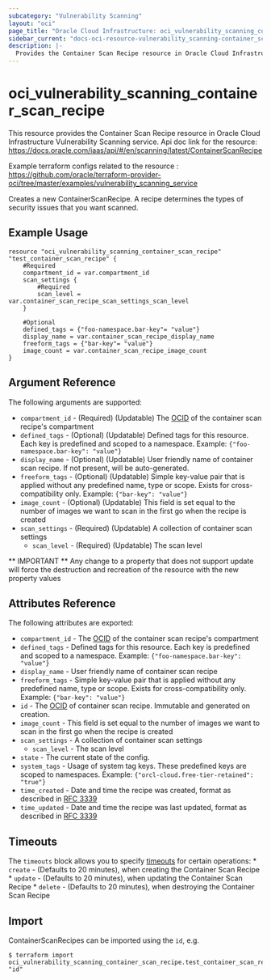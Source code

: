 ```yaml
---
subcategory: "Vulnerability Scanning"
layout: "oci"
page_title: "Oracle Cloud Infrastructure: oci_vulnerability_scanning_container_scan_recipe"
sidebar_current: "docs-oci-resource-vulnerability_scanning-container_scan_recipe"
description: |-
  Provides the Container Scan Recipe resource in Oracle Cloud Infrastructure Vulnerability Scanning service
---
```


# oci_vulnerability_scanning_container_scan_recipe
This resource provides the Container Scan Recipe resource in Oracle Cloud Infrastructure Vulnerability Scanning service.
Api doc link for the resource: https://docs.oracle.com/iaas/api/#/en/scanning/latest/ContainerScanRecipe

Example terraform configs related to the resource : https://github.com/oracle/terraform-provider-oci/tree/master/examples/vulnerability_scanning_service

Creates a new ContainerScanRecipe. A recipe determines the types of security issues that you want scanned.


## Example Usage

```hcl
resource "oci_vulnerability_scanning_container_scan_recipe" "test_container_scan_recipe" {
	#Required
	compartment_id = var.compartment_id
	scan_settings {
		#Required
		scan_level = var.container_scan_recipe_scan_settings_scan_level
	}

	#Optional
	defined_tags = {"foo-namespace.bar-key"= "value"}
	display_name = var.container_scan_recipe_display_name
	freeform_tags = {"bar-key"= "value"}
	image_count = var.container_scan_recipe_image_count
}
```

## Argument Reference

The following arguments are supported:

* `compartment_id` - (Required) (Updatable) The [OCID](https://docs.cloud.oracle.com/iaas/Content/General/Concepts/identifiers.htm) of the container scan recipe's compartment
* `defined_tags` - (Optional) (Updatable) Defined tags for this resource. Each key is predefined and scoped to a namespace. Example: `{"foo-namespace.bar-key": "value"}` 
* `display_name` - (Optional) (Updatable) User friendly name of container scan recipe. If not present, will be auto-generated.
* `freeform_tags` - (Optional) (Updatable) Simple key-value pair that is applied without any predefined name, type or scope. Exists for cross-compatibility only. Example: `{"bar-key": "value"}` 
* `image_count` - (Optional) (Updatable) This field is set equal to the number of images we want to scan in the first go when the recipe is created
* `scan_settings` - (Required) (Updatable) A collection of container scan settings
	* `scan_level` - (Required) (Updatable) The scan level


** IMPORTANT **
Any change to a property that does not support update will force the destruction and recreation of the resource with the new property values

## Attributes Reference

The following attributes are exported:

* `compartment_id` - The [OCID](https://docs.cloud.oracle.com/iaas/Content/General/Concepts/identifiers.htm) of the container scan recipe's compartment
* `defined_tags` - Defined tags for this resource. Each key is predefined and scoped to a namespace. Example: `{"foo-namespace.bar-key": "value"}` 
* `display_name` - User friendly name of container scan recipe
* `freeform_tags` - Simple key-value pair that is applied without any predefined name, type or scope. Exists for cross-compatibility only. Example: `{"bar-key": "value"}` 
* `id` - The [OCID](https://docs.cloud.oracle.com/iaas/Content/General/Concepts/identifiers.htm) of container scan recipe. Immutable and generated on creation.
* `image_count` - This field is set equal to the number of images we want to scan in the first go when the recipe is created
* `scan_settings` - A collection of container scan settings
	* `scan_level` - The scan level
* `state` - The current state of the config.
* `system_tags` - Usage of system tag keys. These predefined keys are scoped to namespaces. Example: `{"orcl-cloud.free-tier-retained": "true"}` 
* `time_created` - Date and time the recipe was created, format as described in [RFC 3339](https://tools.ietf.org/rfc/rfc3339)
* `time_updated` - Date and time the recipe was last updated, format as described in [RFC 3339](https://tools.ietf.org/rfc/rfc3339)

## Timeouts

The `timeouts` block allows you to specify [timeouts](https://registry.terraform.io/providers/oracle/oci/latest/docs/guides/changing_timeouts) for certain operations:
	* `create` - (Defaults to 20 minutes), when creating the Container Scan Recipe
	* `update` - (Defaults to 20 minutes), when updating the Container Scan Recipe
	* `delete` - (Defaults to 20 minutes), when destroying the Container Scan Recipe


## Import

ContainerScanRecipes can be imported using the `id`, e.g.

```
$ terraform import oci_vulnerability_scanning_container_scan_recipe.test_container_scan_recipe "id"
```

